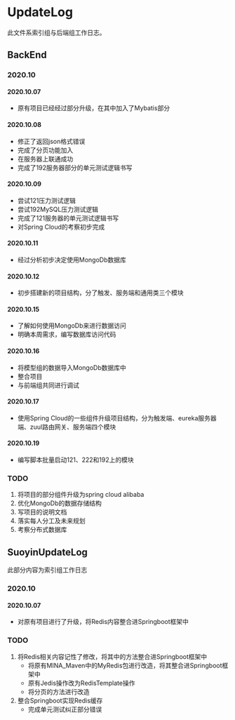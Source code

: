 # UpdateLog

此文件系索引组与后端组工作日志。

## BackEnd

### 2020.10

#### 2020.10.07

- 原有项目已经经过部分升级，在其中加入了Mybatis部分

#### 2020.10.08

- 修正了返回json格式错误
- 完成了分页功能加入
- 在服务器上联通成功
- 完成了192服务器部分的单元测试逻辑书写

#### 2020.10.09

- 尝试121压力测试逻辑
- 尝试192MySQL压力测试逻辑
- 完成了121服务器的单元测试逻辑书写
- 对Spring Cloud的考察初步完成

#### 2020.10.11

- 经过分析初步决定使用MongoDb数据库

#### 2020.10.12

- 初步搭建新的项目结构，分了触发、服务端和通用类三个模块

#### 2020.10.15

- 了解如何使用MongoDb来进行数据访问
- 明确本周需求，编写数据库访问代码

#### 2020.10.16

- 将模型组的数据导入MongoDb数据库中
- 整合项目
- 与前端组共同进行调试

#### 2020.10.17

- 使用Spring Cloud的一些组件升级项目结构，分为触发端、eureka服务器端、zuul路由网关、服务端四个模块

#### 2020.10.19

- 编写脚本批量启动121、222和192上的模块


### TODO

1. 将项目的部分组件升级为spring cloud alibaba
2. 优化MongoDb的数据存储结构
3. 写项目的说明文档
4. 落实每人分工及未来规划 
5. 考察分布式数据库
 

## SuoyinUpdateLog

此部分内容为索引组工作日志

### 2020.10

#### 2020.10.07

- 对原有项目进行了升级，将Redis内容整合进Springboot框架中

### TODO

1. 将Redis相关内容记性了修改，将其中的方法整合进Springboot框架中
   - 将原有MINA_Maven中的MyRedis包进行改造，将其整合进Springboot框架中
   - 原有Jedis操作改为RedisTemplate操作
   - 将分页的方法进行改造
2. 整合Springboot实现Redis缓存
   - 完成单元测试纠正部分错误
